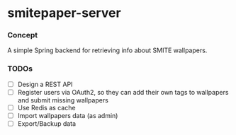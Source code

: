 # smitepaper-server

### Concept
A simple Spring backend for retrieving info about SMITE wallpapers.

### TODOs
- [ ] Design a REST API
- [ ] Register users via OAuth2, so they can add their own tags to wallpapers and submit missing wallpapers
- [ ] Use Redis as cache
- [ ] Import wallpapers data (as admin)
- [ ] Export/Backup data
